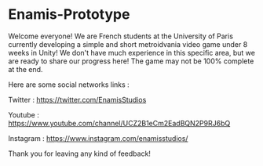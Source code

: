 # Enamis-Prototype
Welcome everyone! We are French students at the University of Paris currently developing a simple and short metroidvania video game under 8 weeks in Unity!
We don't have much experience in this specific area, but we are ready to share our progress here! The game may not be 100% complete at the end.

Here are some social networks links :

Twitter : https://twitter.com/EnamisStudios

Youtube : https://www.youtube.com/channel/UCZ2B1eCm2EadBQN2P9RJ6bQ

Instagram : https://www.instagram.com/enamisstudios/

Thank you for leaving any kind of feedback!
